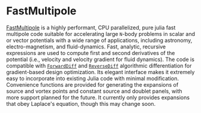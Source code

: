 # FastMultipole

[FastMultipole](https://github.com/byuflowlab/FastMultipole) is a highly performant, CPU parallelized, pure julia fast multipole code suitable for accelerating large ``N``-body problems in scalar and or vector potentials with a wide range of applications, including astronomy, electro-magnetism, and fluid-dynamics. Fast, analytic, recursive expressions are used to compute first and second derivatives of the potential (i.e., velocity and velocity gradient for fluid dynamics). The code is compatible with [`ForwardDiff`](https://github.com/JuliaDiff/ForwardDiff.jl) and [`ReverseDiff`](https://github.com/JuliaDiff/ReverseDiff.jl) algorithmic differentiation for gradient-based design optimization. Its elegant interface makes it extremely easy to incorporate into existing Julia code with minimal modification. Convenience functions are provided for generating the expansions of source and vortex points and constant source and doublet panels, with more support planned for the future. It currently only provides expansions that obey Laplace's equation, though this may change soon.

